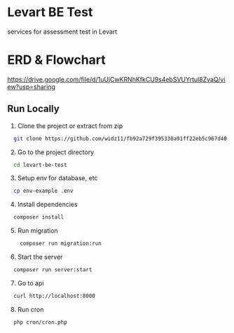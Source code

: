 # Levart BE Test

services for assessment test in Levart

# ERD & Flowchart
https://drive.google.com/file/d/1uUjCwKRNhKfkCU9s4ebSVUYrtul8ZvaQ/view?usp=sharing

## Run Locally

1. Clone the project or extract from zip

```bash
  git clone https://github.com/widz11/fb92a729f395330a91ff22eb5c967d40.git levart-be-test
```

2. Go to the project directory

```bash
  cd levart-be-test
```

3. Setup env for database, etc

```bash
  cp env-example .env
```

4. Install dependencies

```bash
  composer install
```

5. Run migration

```bash
    composer run migration:run
```

6. Start the server

```bash
  composer run server:start
```

7. Go to api

```bash
  curl http://localhost:8000
```

8. Run cron

```bash
  php cron/cron.php
```